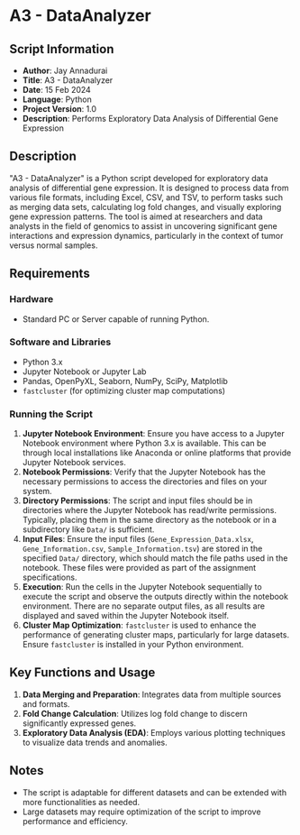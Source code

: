 # A3 - DataAnalyzer

## Script Information

- **Author**: Jay Annadurai
- **Title**: A3 - DataAnalyzer
- **Date**: 15 Feb 2024
- **Language**: Python
- **Project Version**: 1.0
- **Description**: Performs Exploratory Data Analysis of Differential Gene Expression

## Description

"A3 - DataAnalyzer" is a Python script developed for exploratory data analysis of differential gene expression. It is designed to process data from various file formats, including Excel, CSV, and TSV, to perform tasks such as merging data sets, calculating log fold changes, and visually exploring gene expression patterns. The tool is aimed at researchers and data analysts in the field of genomics to assist in uncovering significant gene interactions and expression dynamics, particularly in the context of tumor versus normal samples.

## Requirements

### Hardware

- Standard PC or Server capable of running Python.

### Software and Libraries

- Python 3.x
- Jupyter Notebook or Jupyter Lab
- Pandas, OpenPyXL, Seaborn, NumPy, SciPy, Matplotlib
- `fastcluster` (for optimizing cluster map computations)

### Running the Script

1. **Jupyter Notebook Environment**: Ensure you have access to a Jupyter Notebook environment where Python 3.x is available. This can be through local installations like Anaconda or online platforms that provide Jupyter Notebook services.
2. **Notebook Permissions**: Verify that the Jupyter Notebook has the necessary permissions to access the directories and files on your system.
3. **Directory Permissions**: The script and input files should be in directories where the Jupyter Notebook has read/write permissions. Typically, placing them in the same directory as the notebook or in a subdirectory like `Data/` is sufficient.
4. **Input Files**: Ensure the input files (`Gene_Expression_Data.xlsx`, `Gene_Information.csv`, `Sample_Information.tsv`) are stored in the specified `Data/` directory, which should match the file paths used in the notebook. These files were provided as part of the assignment specifications.
5. **Execution**: Run the cells in the Jupyter Notebook sequentially to execute the script and observe the outputs directly within the notebook environment. There are no separate output files, as all results are displayed and saved within the Jupyter Notebook itself.
6. **Cluster Map Optimization**: `fastcluster` is used to enhance the performance of generating cluster maps, particularly for large datasets. Ensure `fastcluster` is installed in your Python environment.

## Key Functions and Usage

1. **Data Merging and Preparation**: Integrates data from multiple sources and formats.
2. **Fold Change Calculation**: Utilizes log fold change to discern significantly expressed genes.
3. **Exploratory Data Analysis (EDA)**: Employs various plotting techniques to visualize data trends and anomalies.

## Notes

- The script is adaptable for different datasets and can be extended with more functionalities as needed.
- Large datasets may require optimization of the script to improve performance and efficiency.
